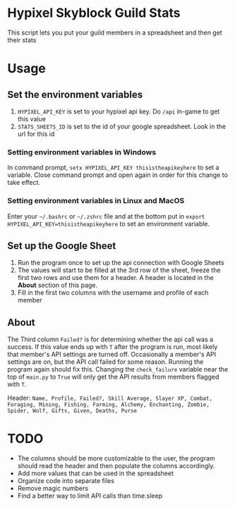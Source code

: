 # Hypixel Skyblock Guild Stats

This script lets you put your guild members in a spreadsheet and then get their stats

# Usage

## Set the environment variables
1. `HYPIXEL_API_KEY` is set to your hypixel api key. Do `/api` in-game to get this value
2. `STATS_SHEETS_ID` is set to the id of your google spreadsheet. Look in the url for this id

### Setting environment variables in Windows
In command prompt, `setx HYPIXEL_API_KEY thisistheapikeyhere` to set a variable. Close command prompt and open again in order for this change to take effect.

### Setting environment variables in Linux and MacOS
Enter your `~/.bashrc` or `~/.zshrc` file and at the bottom put in `export HYPIXEL_API_KEY=thisistheapikeyhere` to set an environment variable.

## Set up the Google Sheet
1. Run the program once to set up the api connection with Google Sheets
2. The values will start to be filled at the 3rd row of the sheet, freeze the first two rows and use them for a header. A header is located in the **About** section of this page.
3. Fill in the first two columns with the username and profile of each member

## About
The Third column `Failed?` is for determining whether the api call was a success. If this value ends up with `T` after the program is run, most likely that member's API settings are turned off. Occasionally a member's API settings are on, but the API call failed for some reason. Running the program again should fix this. Changing the `check_failure` variable near the top of `main.py` to `True` will only get the API results from members flagged with `T`.

Header:
`Name, Profile, Failed?, Skill Average, Slayer XP, Combat, Foraging, Mining, Fishing, Farming, Alchemy, Enchanting, Zombie, Spider, Wolf, Gifts, Given, Deaths, Purse`

# TODO
- The columns should be more customizable to the user, the program should read the header and then populate the columns accordingly.
- Add more values that can be used in the spreadsheet
- Organize code into separate files
- Remove magic numbers
- Find a better way to limit API calls than time.sleep
